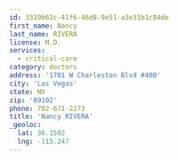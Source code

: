 ```yaml
---
id: 3319b62c-41f6-46d8-9e51-a3e31b1c84de
first_name: Nancy
last_name: RIVERA
license: M.D.
services:
  - critical-care
category: doctors
address: '1701 W Charleston Blvd #400'
city: 'Las Vegas'
state: NV
zip: '89102'
phone: 702-671-2273
title: 'Nancy RIVERA'
_geoloc:
  lat: 36.1592
  lng: -115.247
---
```

